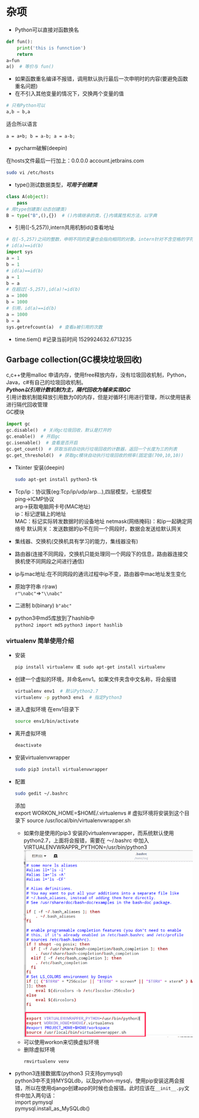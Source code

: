 # 杂项

- Python可以直接对函数换名

```python
def fun():
    print('this is funnction')
    return
a=fun
a()  # 等价与 fun()
```

- 如果函数重名编译不报错，调用默认执行最后一次申明时的内容(要避免函数重名问题)  
- 在不引入其他变量的情况下，交换两个变量的值  

```python
# 只有Python可以
a,b = b,a
```

适合所以语言  

`
a = a+b;
b = a-b;
a = a-b;
`

- pycharm破解(deepin)  

 在hosts文件最后一行加上：0.0.0.0 account.jetbrains.com

```bash
sudo vi /etc/hosts
```

- type()测试数据类型，***可用于创建类***

```python
class A(object):
    pass
# 用type创建类(动态创建类)
B = type("B",(),{})  # ()内填继承的类，{}内填属性和方法，以字典
```

- 引用([-5,257)),intern共用机制id()查看地址

```python
# 在[-5,257)之间的整数，申明不同的变量也会指向相同的对象。intern针对不含空格的字符串，共用对象
# id(a)==id(b)
import sys
a = 1
b = 1
# id(a)==id(b)
a = 1
b = a
# 在超过[-5,257),id(a)!=id(b)
a = 1000
b = 1000
# 引用，id(a)==id(b)
a = 1000
b = a
sys.getrefcount(a)  # 查看a被引用的次数
```

- time.tiem() #记录当前时间  1529924632.6713235

## Garbage collection(GC模块垃圾回收)

c,c++使用malloc
申请内存，使用free释放内存，没有垃圾回收机制，Python，Java，c#有自己的垃圾回收机制。  
***Python以引用计数机制为主，隔代回收为辅来实现GC***  
引用计数机制能释放引用数为0的内存，但是对循环引用进行管理，所以使用链表进行隔代回收管理  
GC模块

```python
import gc
gc.disable()  # 关闭gc垃圾回收，默认是打开的
gc.enable()  # 开启gc
gc.isenable()  # 查看是否开启
gc.get_count()  # 获取当前自动执行垃圾回收的计数器，返回一个长度为三的列表
gc.get_threshold()  # 获取gc模块自动执行垃圾回收的频率(固定值(700,10,10))
```

- Tkinter 安装(deepin)
    ```bash
    sudo apt-get install python3-tk
    ```

- Tcp/ip：协议簇(eg:Tcp/ip/udp/arp...),四层模型，七层模型  
    ping->ICMP协议  
    arp->获取电脑网卡号(MAC地址)  
    ip：标记逻辑上的地址  
    MAC：标记实际转发数据时的设备地址
    netmask(网络掩码)：和ip一起确定网络号
    默认网关：发送数据的ip不在同一个网段时，数据会发送给默认网关
- 集线器、交换机(交换机具有学习的能力，集线器没有)
- 路由器(连接不同网段，交换机只能处理同一个网段下的信息，路由器连接交换机使不同网段之间进行通信)
- ip与mac地址:在不同网段的通讯过程中ip不变，路由器中mac地址发生变化  
- 原始字符串 r(raw)  
  `r"\nabc"`=>`"\\nabc"`
- 二进制 b(binary)
  `b"abc"`
- python3中md5库放到了hashlib中  
    `python2 import md5`
    `python3 import hashlib`

### virtualenv 简单使用介绍  

- 安装  
  
    ```bash
    pip install virtualenv 或 sudo apt-get install virtualenv
    ```

- 创建一个虚拟的环境，并命名env1。如果文件夹含中文名称，将会报错  

    ```bash
    virtualenv env1  # 默认Python2.7
    virtualenv -p python3 env1  # 指定Python3
    ```
- 进入虚拟环境 在env1目录下

    ```bash
    source env1/bin/activate
    ```
- 离开虚拟环境

    ```bash
    deactivate
    ```
- 安装virtualenvwrapper
    ```bash
    sudo pip3 install virtualenvwrapper
    ```
- 配置
    ```bash
    sudo gedit ~/.bashrc
    ```
    添加  
    export WORKON_HOME=$HOME/.virtualenvs  # 虚拟环境将安装到这个目录下
    source /usr/local/bin/virtualenvwrapper.sh  
  - 如果你是使用的pip3 安装的virtualenvwrapper，而系统默认使用python2.7，上面将会报错，需要在 ～/.bashrc 中加入VIRTUALENVWRAPPR_PYTHON=/usr/bin/python3  
    ![img](./imgs/virtualenvwrapper.png)  
  - 可以使用workon来切换虚拟环境
  - 删除虚拟环境
    ```bash
    rmvirtualenv venv
    ```
- python3连接数据库(python3 只支持pymysql)  
  python3中不支持MYSQLdb，以及python-mysql，使用pip安装这两会报错，所以在使用django创建app的时候也会报错。此时应该在`__init__.py`文件中加入两句话：  
  import pymysql  
  pymysql.install_as_MySQLdb()  
  